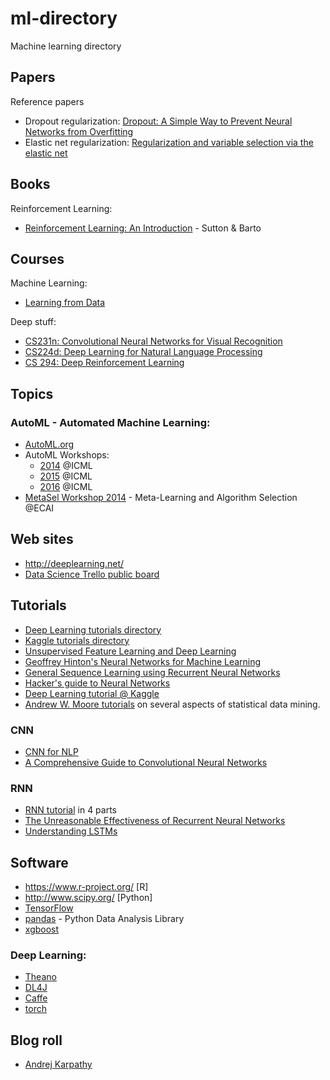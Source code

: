 # ml-directory
Machine learning directory

## Papers

Reference papers

 - Dropout regularization: [Dropout: A Simple Way to Prevent Neural Networks from Overfitting](http://jmlr.org/papers/v15/srivastava14a.html)
 - Elastic net regularization: [Regularization and variable selection via the
elastic net](http://web.stanford.edu/~hastie/Papers/B67.2%20%282005%29%20301-320%20Zou%20&%20Hastie.pdf)


## Books

Reinforcement Learning:

- [Reinforcement Learning: An Introduction](https://webdocs.cs.ualberta.ca/~sutton/book/the-book.html) - Sutton & Barto

## Courses

Machine Learning:

- [Learning from Data](http://work.caltech.edu/telecourse.html)

Deep stuff:

- [CS231n: Convolutional Neural Networks for Visual Recognition](http://cs231n.stanford.edu/)
- [CS224d: Deep Learning for Natural Language Processing](http://cs224d.stanford.edu/)
- [CS 294: Deep Reinforcement Learning](http://rll.berkeley.edu/deeprlcourse/)

## Topics

### AutoML - Automated Machine Learning:
- [AutoML.org](http://automl.org/)
- AutoML Workshops:
  - [2014](https://sites.google.com/site/automlwsicml14/) @ICML
  - [2015](https://sites.google.com/site/automlwsicml15/) @ICML
  - [2016](https://sites.google.com/site/automl2016/) @ICML
- [MetaSel Workshop 2014](http://metasel2014.inescporto.pt/) - Meta-Learning and Algorithm Selection @ECAI

## Web sites

- http://deeplearning.net/
- [Data Science Trello public board](https://trello.com/b/rbpEfMld/data-science)

## Tutorials

- [Deep Learning tutorials directory](http://deeplearning.net/tutorial/)
- [Kaggle tutorials directory](https://www.kaggle.com/wiki/Tutorials)
- [Unsupervised Feature Learning and Deep Learning](http://ufldl.stanford.edu/tutorial/)
- [Geoffrey Hinton's Neural Networks for Machine Learning](https://www.youtube.com/playlist?list=PLnWkMhyDLp1DepxsI1pjLBMKnq6INEqKR)
- [General Sequence Learning using Recurrent Neural Networks](https://clip.mn/video/yt-VINCQghQRuM)
- [Hacker's guide to Neural Networks](http://karpathy.github.io/neuralnets/)
- [Deep Learning tutorial @ Kaggle](https://www.kaggle.com/c/second-annual-data-science-bowl/details/deep-learning-tutorial)
- [Andrew W. Moore tutorials](https://www.cs.cmu.edu/~awm/tutorials.html) on several aspects of statistical data mining.

### CNN

- [CNN for NLP](http://www.wildml.com/2015/11/understanding-convolutional-neural-networks-for-nlp/)
- [A Comprehensive Guide to Convolutional Neural Networks](https://towardsdatascience.com/a-comprehensive-guide-to-convolutional-neural-networks-the-eli5-way-3bd2b1164a53)

### RNN

- [RNN tutorial](http://www.wildml.com/2015/10/recurrent-neural-network-tutorial-part-4-implementing-a-grulstm-rnn-with-python-and-theano/) in 4 parts
- [The Unreasonable Effectiveness of Recurrent Neural Networks](http://karpathy.github.io/2015/05/21/rnn-effectiveness/)
- [Understanding LSTMs](http://colah.github.io/posts/2015-08-Understanding-LSTMs/)

## Software

- https://www.r-project.org/ [R]
- http://www.scipy.org/ [Python]
- [TensorFlow](http://www.tensorflow.org/)
- [pandas](http://pandas.pydata.org/) - Python Data Analysis Library
- [xgboost](https://github.com/dmlc/xgboost)

### Deep Learning: 
- [Theano](http://www.deeplearning.net/software/theano/)
- [DL4J](http://deeplearning4j.org/)
- [Caffe](http://caffe.berkeleyvision.org/)
- [torch](http://torch.ch/)

## Blog roll

- [Andrej Karpathy](http://karpathy.github.io/)
